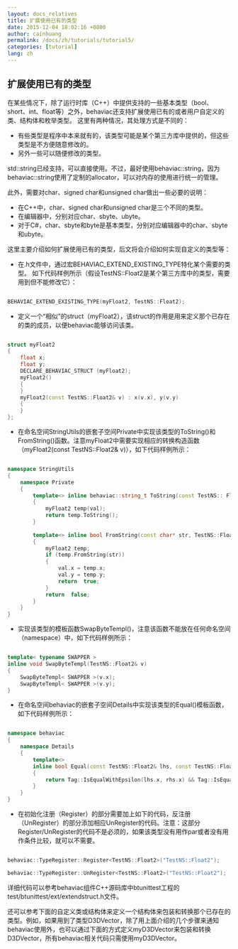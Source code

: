 ```yaml
---
layout: docs_relatives
title: 扩展使用已有的类型
date: 2015-12-04 18:02:16 +0800
author: cainhuang
permalink: /docs/zh/tutorials/tutorial5/
categories: [tutorial]
lang: zh
---
```


## 扩展使用已有的类型
在某些情况下，除了运行时库（C++）中提供支持的一些基本类型（bool、short、int、float等）之外，behaviac还支持扩展使用已有的或者用户自定义的类、结构体和枚举类型。
这里有两种情况，其处理方式是不同的：

- 有些类型是程序中本来就有的，该类型可能是某个第三方库中提供的，但这些类型是不方便随意修改的。
- 另外一些可以随便修改的类型。

std::string已经支持，可以直接使用。不过，最好使用behaviac::string，因为behaviac::string使用了定制的allocator，可以对内存的使用进行统一的管理。

此外，需要对char、signed char和unsigned char做出一些必要的说明：

- 在C++中，char、signed char和unsigned char是三个不同的类型。
- 在编辑器中，分别对应char、sbyte、ubyte。
- 对于C#，char、sbyte和byte是基本类型，分别对应编辑器中的char、sbyte和ubyte。

这里主要介绍如何扩展使用已有的类型，后文将会介绍如何实现自定义的类型等：

- 在.h文件中，通过宏BEHAVIAC_EXTEND_EXISTING_TYPE特化某个需要的类型。
如下代码样例所示（假设TestNS::Float2是某个第三方库中的类型，需要用到但不能修改它）：

``` c++

BEHAVIAC_EXTEND_EXISTING_TYPE(myFloat2, TestNS::Float2);

```

- 定义一个“相似”的struct（myFloat2），该struct的作用是用来定义那个已存在的类的成员，以便behaviac能够访问该类。

``` c++

struct myFloat2
{
    float x;
    float y;
    DECLARE_BEHAVIAC_STRUCT (myFloat2);
    myFloat2()
	{
	}
	myFloat2(const TestNS::Float2& v) : x(v.x), y(v.y)
	{
	}
};

```

- 在命名空间StringUtils的嵌套子空间Private中实现该类型的ToString()和FromString()函数。注意myFloat2中需要实现相应的转换构造函数（myFloat2(const TestNS::Float2& v)），如下代码样例所示：

``` c++

namespace StringUtils
{
	namespace Private
	{
		template<> inline behaviac::string_t ToString(const TestNS:: Float2& val)
		{
			myFloat2 temp(val);
			return temp.ToString();
		}
		
		template<> inline bool FromString(const char* str, TestNS::Float2& val)
		{
			myFloat2 temp;
			if (temp.FromString(str))
			{
				val.x = temp.x;
				val.y = temp.y;
				return  true;
			}
           	return  false;
		}
	}
}

```

- 实现该类型的模板函数SwapByteTempl()，注意该函数不能放在任何命名空间（namespace）中，如下代码样例所示：

``` c++

template< typename SWAPPER >
inline void SwapByteTempl(TestNS::Float2& v)
{
	SwapByteTempl< SWAPPER >(v.x);
	SwapByteTempl< SWAPPER >(v.y);
}

```

- 在命名空间behaviac的嵌套子空间Details中实现该类型的Equal()模板函数，如下代码样例所示：

``` c++

namespace behaviac
{
	namespace Details
 	{
       	template<>
		inline bool Equal(const TestNS::Float2& lhs, const TestNS::Float2& rhs)
        {
			return Tag::IsEqualWithEpsilon(lhs.x, rhs.x) && Tag::IsEqualWithEpsilon(lhs.y, rhs.y);
		}
	}
}

```

- 在初始化注册（Register）的部分需要加上如下的代码，反注册（UnRegister）的部分添加相应UnRegister的代码。注意：这部分Register/UnRegister的代码不是必须的，如果该类型没有用作par或者没有用作条件比较，就可以不需要。

``` c++

behaviac::TypeRegister::Register<TestNS::Float2>("TestNS::Float2");

behaviac::TypeRegister::UnRegister<TestNS::Float2>("TestNS::Float2");

```

详细代码可以参考behaviac组件C++源码库中btunittest工程的test/btunittest/ext/extendstruct.h文件。

还可以参考下面的自定义类或结构体来定义一个结构体来包装和转换那个已存在的类型。例如，如果用到了类型D3DVector，除了用上面介绍的几个步骤来通知behaviac使用外，也可以通过下面的方式定义myD3DVector来包装和转换D3DVector，所有behaviac相关代码只需使用myD3DVector。
